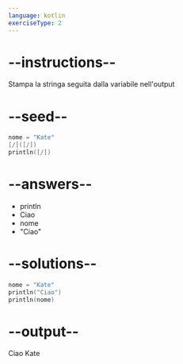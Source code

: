 ```yaml
---
language: kotlin
exerciseType: 2
---
```


# --instructions--

Stampa la stringa seguita dalla variabile nell'output

# --seed--

```kotlin
nome = "Kate"
[/]([/])
println([/])
```

# --answers--

- println
- Ciao
- nome
- "Ciao"

# --solutions--

```kotlin
nome = "Kate"
println("Ciao")
println(nome)
```

# --output--

Ciao
Kate
